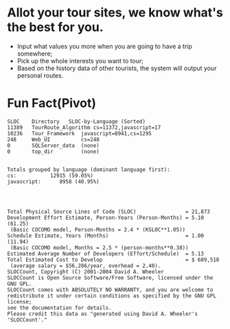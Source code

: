 # Allot your tour sites, we know what's the best for you.
- Input what values you more when you are going to have a trip somewhere;
- Pick up the whole interests you want to tour;
- Based on the history data of other tourists, the system will output your personal routes. 

# Fun Fact(Pivot)
```
SLOC	Directory	SLOC-by-Language (Sorted)
11389   TourRoute_Algorithm cs=11372,javascript=17
10236   Tour_Framework  javascript=8941,cs=1295
248     Web_UI          cs=248
0       SQLServer_data  (none)
0       top_dir         (none)


Totals grouped by language (dominant language first):
cs:           12915 (59.05%)
javascript:      8958 (40.95%)




Total Physical Source Lines of Code (SLOC)                = 21,873
Development Effort Estimate, Person-Years (Person-Months) = 5.10 (61.25)
 (Basic COCOMO model, Person-Months = 2.4 * (KSLOC**1.05))
Schedule Estimate, Years (Months)                         = 1.00 (11.94)
 (Basic COCOMO model, Months = 2.5 * (person-months**0.38))
Estimated Average Number of Developers (Effort/Schedule)  = 5.13
Total Estimated Cost to Develop                           = $ 689,518
 (average salary = $56,286/year, overhead = 2.40).
SLOCCount, Copyright (C) 2001-2004 David A. Wheeler
SLOCCount is Open Source Software/Free Software, licensed under the GNU GPL.
SLOCCount comes with ABSOLUTELY NO WARRANTY, and you are welcome to
redistribute it under certain conditions as specified by the GNU GPL license;
see the documentation for details.
Please credit this data as "generated using David A. Wheeler's 'SLOCCount'."
```
